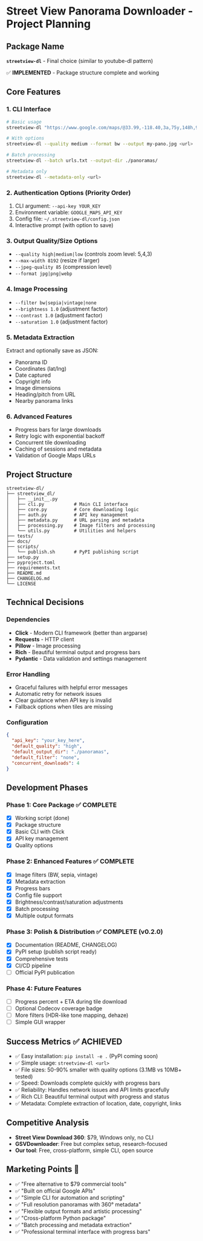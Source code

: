 # Street View Panorama Downloader - Project Planning

## Package Name
**`streetview-dl`** - Final choice (similar to youtube-dl pattern)

✅ **IMPLEMENTED** - Package structure complete and working

## Core Features

### 1. CLI Interface
```bash
# Basic usage
streetview-dl "https://www.google.com/maps/@33.99,-118.40,3a,75y,148h,98t/..."

# With options
streetview-dl --quality medium --format bw --output my-pano.jpg <url>

# Batch processing
streetview-dl --batch urls.txt --output-dir ./panoramas/

# Metadata only
streetview-dl --metadata-only <url>
```

### 2. Authentication Options (Priority Order)
1. CLI argument: `--api-key YOUR_KEY`
2. Environment variable: `GOOGLE_MAPS_API_KEY`
3. Config file: `~/.streetview-dl/config.json`
4. Interactive prompt (with option to save)

### 3. Output Quality/Size Options
- `--quality high|medium|low` (controls zoom level: 5,4,3)
- `--max-width 8192` (resize if larger)
- `--jpeg-quality 85` (compression level)
- `--format jpg|png|webp`

### 4. Image Processing
- `--filter bw|sepia|vintage|none`
- `--brightness 1.0` (adjustment factor)
- `--contrast 1.0` (adjustment factor)
- `--saturation 1.0` (adjustment factor)

### 5. Metadata Extraction
Extract and optionally save as JSON:
- Panorama ID
- Coordinates (lat/lng)
- Date captured
- Copyright info
- Image dimensions
- Heading/pitch from URL
- Nearby panorama links

### 6. Advanced Features
- Progress bars for large downloads
- Retry logic with exponential backoff
- Concurrent tile downloading
- Caching of sessions and metadata
- Validation of Google Maps URLs

## Project Structure
```
streetview-dl/
├── streetview_dl/
│   ├── __init__.py
│   ├── cli.py           # Main CLI interface
│   ├── core.py          # Core downloading logic
│   ├── auth.py          # API key management
│   ├── metadata.py      # URL parsing and metadata
│   ├── processing.py    # Image filters and processing
│   └── utils.py         # Utilities and helpers
├── tests/
├── docs/
├── scripts/
│   └── publish.sh       # PyPI publishing script
├── setup.py
├── pyproject.toml
├── requirements.txt
├── README.md
├── CHANGELOG.md
└── LICENSE
```

## Technical Decisions

### Dependencies
- **Click** - Modern CLI framework (better than argparse)
- **Requests** - HTTP client
- **Pillow** - Image processing
- **Rich** - Beautiful terminal output and progress bars
- **Pydantic** - Data validation and settings management

### Error Handling
- Graceful failures with helpful error messages
- Automatic retry for network issues
- Clear guidance when API key is invalid
- Fallback options when tiles are missing

### Configuration
```json
{
  "api_key": "your_key_here",
  "default_quality": "high",
  "default_output_dir": "./panoramas",
  "default_filter": "none",
  "concurrent_downloads": 4
}
```

## Development Phases

### Phase 1: Core Package ✅ COMPLETE
- [x] Working script (done)
- [x] Package structure
- [x] Basic CLI with Click
- [x] API key management
- [x] Quality options

### Phase 2: Enhanced Features ✅ COMPLETE
- [x] Image filters (BW, sepia, vintage)
- [x] Metadata extraction
- [x] Progress bars
- [x] Config file support
- [x] Brightness/contrast/saturation adjustments
- [x] Batch processing
- [x] Multiple output formats

### Phase 3: Polish & Distribution ✅ COMPLETE (v0.2.0)
- [x] Documentation (README, CHANGELOG)
- [x] PyPI setup (publish script ready)
- [x] Comprehensive tests
- [x] CI/CD pipeline
- [ ] Official PyPI publication

### Phase 4: Future Features
- [ ] Progress percent + ETA during tile download
- [ ] Optional Codecov coverage badge
- [ ] More filters (HDR-like tone mapping, dehaze)
- [ ] Simple GUI wrapper

## Success Metrics ✅ ACHIEVED
- ✅ Easy installation: `pip install -e .` (PyPI coming soon)
- ✅ Simple usage: `streetview-dl <url>`
- ✅ File sizes: 50-90% smaller with quality options (3.1MB vs 10MB+ tested)
- ✅ Speed: Downloads complete quickly with progress bars
- ✅ Reliability: Handles network issues and API limits gracefully
- ✅ Rich CLI: Beautiful terminal output with progress and status
- ✅ Metadata: Complete extraction of location, date, copyright, links

## Competitive Analysis
- **Street View Download 360**: $79, Windows only, no CLI
- **GSVDownloader**: Free but complex setup, research-focused
- **Our tool**: Free, cross-platform, simple CLI, open source

## Marketing Points 🎯
- ✅ "Free alternative to $79 commercial tools"
- ✅ "Built on official Google APIs"
- ✅ "Simple CLI for automation and scripting"
- ✅ "Full resolution panoramas with 360° metadata"
- ✅ "Flexible output formats and artistic processing"
- ✅ "Cross-platform Python package"
- ✅ "Batch processing and metadata extraction"
- ✅ "Professional terminal interface with progress bars"

